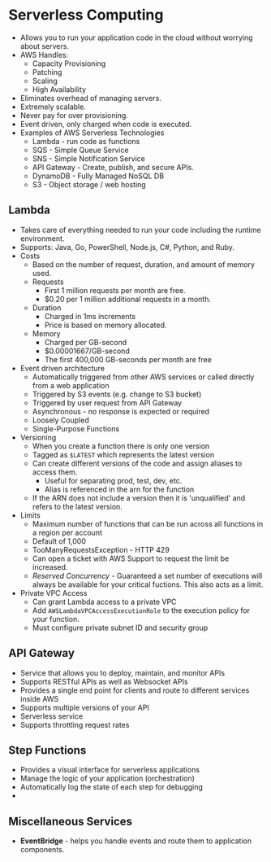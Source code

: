 # Serverless Computing

* Allows you to run your application code in the cloud without worrying about servers.
* AWS Handles:
  * Capacity Provisioning
  * Patching
  * Scaling
  * High Availability
* Eliminates overhead of managing servers.
* Extremely scalable.
* Never pay for over provisioning.
* Event driven, only charged when code is executed.
* Examples of AWS Serverless Technologies
  * Lambda - run code as functions
  * SQS - Simple Queue Service
  * SNS - Simple Notification Service
  * API Gateway - Create, publish, and secure APIs.
  * DynamoDB - Fully Managed NoSQL DB
  * S3 - Object storage / web hosting

## Lambda

* Takes care of everything needed to run your code including the runtime environment.
* Supports: Java, Go, PowerShell, Node.js, C#, Python, and Ruby.
* Costs
  * Based on the number of request, duration, and amount of memory used.
  * Requests
    * First 1 million requests per month are free.
    * $0.20 per 1 million additional requests in a month.
  * Duration
    * Charged in 1ms increments
    * Price is based on memory allocated.
  * Memory
    * Charged per GB-second
    * $0.00001667/GB-second
    * The first 400,000 GB-seconds per month are free
* Event driven architecture
  * Automatically triggered from other AWS services or called directly from a web application
  * Triggered by S3 events (e.g. change to S3 bucket)
  * Triggered by user request from API Gateway
  * Asynchronous - no response is expected or required
  * Loosely Coupled
  * Single-Purpose Functions
* Versioning
  * When you create a function there is only one version
  * Tagged as `$LATEST` which represents the latest version
  * Can create different versions of the code and assign aliases to access them.
    * Useful for separating prod, test, dev, etc.
    * Alias is referenced in the arn for the function
  * If the ARN does not include a version then it is 'unqualified' and refers to the latest version.
* Limits
  * Maximum number of functions that can be run across all functions in a region per account
  * Default of 1,000
  * TooManyRequestsException - HTTP 429
  * Can open a ticket with AWS Support to request the limit be increased.
  * *Reserved Concurrency* - Guaranteed a set number of executions will always be available for your critical fuctions. This also acts as a limit.
* Private VPC Access
  * Can grant Lambda access to a private VPC
  * Add `AWSLambdaVPCAccessExecutionRole` to the execution policy for your function.
  * Must configure private subnet ID and security group

## API Gateway

* Service that allows you to deploy, maintain, and monitor APIs
* Supports RESTful APIs as well as Websocket APIs
* Provides a single end point for clients and route to different services inside AWS
* Supports multiple versions of your API
* Serverless service
* Supports throttling request rates

## Step Functions

* Provides a visual interface for serverless applications
* Manage the logic of your application (orchestration)
* Automatically log the state of each step for debugging
* 

## Miscellaneous Services

* **EventBridge** - helps you handle events and route them to application components.